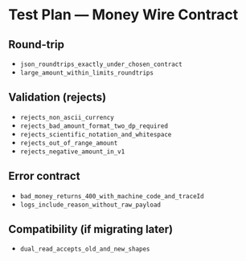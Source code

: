 <!-- docs/tests/test-plan-money-wire.md -->
# Test Plan — Money Wire Contract

## Round-trip
- `json_roundtrips_exactly_under_chosen_contract`
- `large_amount_within_limits_roundtrips`

## Validation (rejects)
- `rejects_non_ascii_currency`
- `rejects_bad_amount_format_two_dp_required`
- `rejects_scientific_notation_and_whitespace`
- `rejects_out_of_range_amount`
- `rejects_negative_amount_in_v1`

## Error contract
- `bad_money_returns_400_with_machine_code_and_traceId`
- `logs_include_reason_without_raw_payload`

## Compatibility (if migrating later)
- `dual_read_accepts_old_and_new_shapes`
